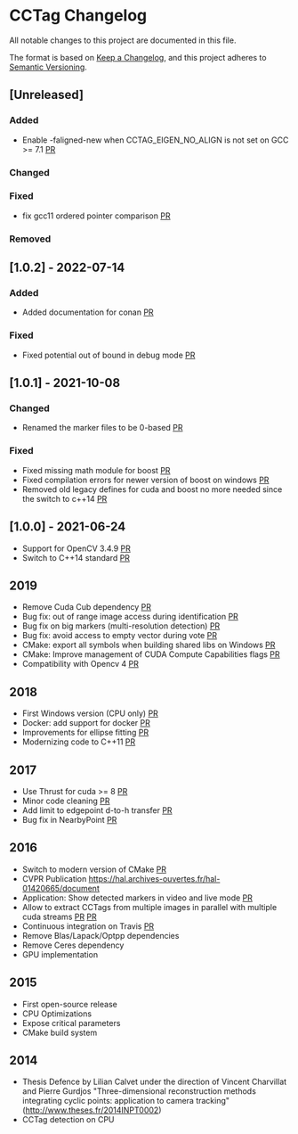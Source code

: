# CCTag Changelog

All notable changes to this project are documented in this file.

The format is based on [Keep a Changelog](https://keepachangelog.com/en/1.0.0/),
and this project adheres to [Semantic Versioning](https://semver.org/spec/v2.0.0.html).

## [Unreleased]

### Added

- Enable -faligned-new when CCTAG_EIGEN_NO_ALIGN is not set on GCC >= 7.1 [PR](https://github.com/alicevision/CCTag/pull/193)

### Changed

### Fixed
- fix gcc11 ordered pointer comparison [PR](https://github.com/alicevision/CCTag/pull/191)

### Removed

## [1.0.2] - 2022-07-14

### Added
- Added documentation for conan [PR](https://github.com/alicevision/CCTag/pull/183)

### Fixed
- Fixed potential out of bound in debug mode [PR](https://github.com/alicevision/CCTag/pull/180)

## [1.0.1] - 2021-10-08

### Changed

- Renamed the marker files to be 0-based [PR](https://github.com/alicevision/CCTag/pull/165) 

### Fixed

- Fixed missing math module for boost [PR](https://github.com/alicevision/CCTag/pull/168)
- Fixed compilation errors for newer version of boost on windows [PR](https://github.com/alicevision/CCTag/pull/166)
- Removed old legacy defines for cuda and boost no more needed since the switch to c++14 [PR](https://github.com/alicevision/CCTag/pull/174)


## [1.0.0] - 2021-06-24

 - Support for OpenCV 3.4.9 [PR](https://github.com/alicevision/CCTag/pull/121)
 - Switch to C++14 standard [PR](https://github.com/alicevision/CCTag/pull/155)


## 2019

 - Remove Cuda Cub dependency [PR](https://github.com/alicevision/CCTag/pull/110)
 - Bug fix: out of range image access during identification [PR](https://github.com/alicevision/CCTag/pull/117)
 - Bug fix on big markers (multi-resolution detection) [PR](https://github.com/alicevision/CCTag/pull/116)
 - Bug fix: avoid access to empty vector during vote [PR](https://github.com/alicevision/CCTag/pull/115)
 - CMake: export all symbols when building shared libs on Windows [PR](https://github.com/alicevision/CCTag/pull/112)
 - CMake: Improve management of CUDA Compute Capabilities flags [PR](https://github.com/alicevision/CCTag/pull/109)
 - Compatibility with Opencv 4 [PR](https://github.com/alicevision/CCTag/pull/104)


## 2018

 - First Windows version (CPU only) [PR](https://github.com/alicevision/CCTag/pull/78)
 - Docker: add support for docker [PR](https://github.com/alicevision/CCTag/pull/84)
 - Improvements for ellipse fitting
[PR](https://github.com/alicevision/CCTag/pull/66)
 - Modernizing code to C++11
[PR](https://github.com/alicevision/CCTag/pull/64)


## 2017

 - Use Thrust for cuda >= 8
[PR](https://github.com/alicevision/CCTag/pull/62)
 - Minor code cleaning
[PR](https://github.com/alicevision/CCTag/pull/61)
 - Add limit to edgepoint d-to-h transfer
[PR](https://github.com/alicevision/CCTag/pull/53)
 - Bug fix in NearbyPoint
[PR](https://github.com/alicevision/CCTag/pull/46)


## 2016

 - Switch to modern version of CMake [PR](https://github.com/alicevision/CCTag/pull/40)
 - CVPR Publication https://hal.archives-ouvertes.fr/hal-01420665/document
 - Application: Show detected markers in video and live mode
[PR](https://github.com/alicevision/CCTag/pull/33)
 - Allow to extract CCTags from multiple images in parallel with multiple cuda streams
[PR](https://github.com/alicevision/CCTag/pull/32)
[PR](https://github.com/alicevision/CCTag/pull/31)
 - Continuous integration on Travis [PR](https://github.com/alicevision/CCTag/pull/27)
 - Remove Blas/Lapack/Optpp dependencies
 - Remove Ceres dependency
 - GPU implementation


## 2015

 - First open-source release
 - CPU Optimizations
 - Expose critical parameters
 - CMake build system


## 2014

 - Thesis Defence by Lilian Calvet under the direction of Vincent Charvillat and Pierre Gurdjos
   "Three-dimensional reconstruction methods integrating cyclic points: application to camera tracking" (http://www.theses.fr/2014INPT0002)
 - CCTag detection on CPU

